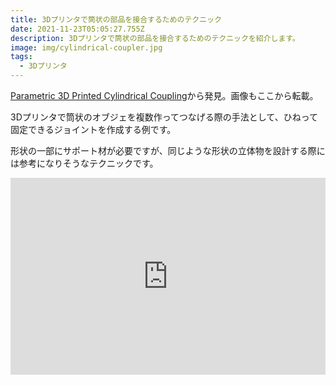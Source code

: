 ```yaml
---
title: 3Dプリンタで筒状の部品を接合するためのテクニック
date: 2021-11-23T05:05:27.755Z
description: 3Dプリンタで筒状の部品を接合するためのテクニックを紹介します。
image: img/cylindrical-coupler.jpg
tags:
  - 3Dプリンタ
---
```

[Parametric 3D Printed Cylindrical Coupling](https://hackaday.io/project/171241-parametric-3d-printed-cylindrical-coupling)から発見。画像もここから転載。

3Dプリンタで筒状のオブジェを複数作ってつなげる際の手法として、ひねって固定できるジョイントを作成する例です。

形状の一部にサポート材が必要ですが、同じような形状の立体物を設計する際には参考になりそうなテクニックです。

<iframe width="100%" height="315" src="https://www.youtube.com/embed/--vyrE49Nc4" title="YouTube video player" frameborder="0" allow="accelerometer; autoplay; clipboard-write; encrypted-media; gyroscope; picture-in-picture" allowfullscreen></iframe>